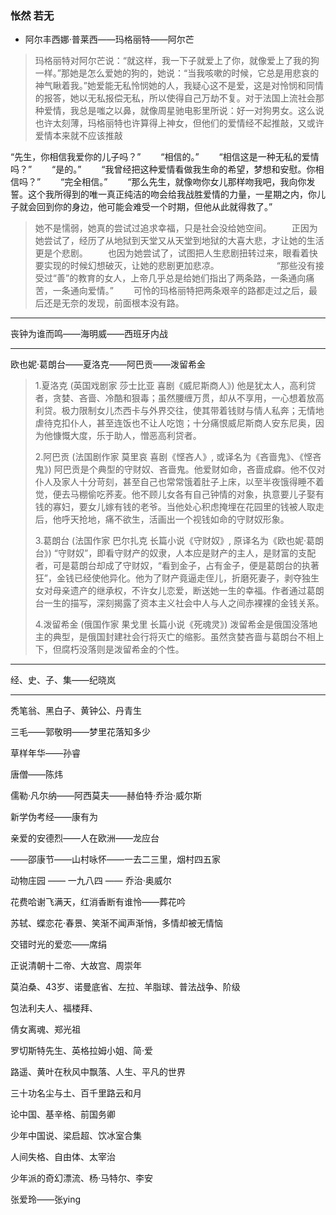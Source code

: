 

### 怅然 若无

- 阿尔丰西娜·普莱西——玛格丽特——阿尔芒

> 玛格丽特对阿尔芒说：“就这样，我一下子就爱上了你，就像爱上了我的狗一样。”那她是怎么爱她的狗的，她说：“当我咳嗽的时候，它总是用悲哀的神气瞅着我。”她爱能无私怜悯她的人，我疑心这不是爱，这是对怜悯和同情的报答，她以无私报偿无私，所以使得自己万劫不复。对于法国上流社会那种爱情，我总是嗤之以鼻，就像周星驰电影里所说：好一对狗男女。这么说也许太刻薄，玛格丽特也许算得上神女，但他们的爱情经不起推敲，又或许爱情本来就不应该推敲

“先生，你相信我爱你的儿子吗？” 
　　“相信的。” 
　　“相信这是一种无私的爱情吗？” 
　　“是的。” 
　　“我曾经把这种爱情看做我生命的希望，梦想和安慰。你相信吗？” 
　　“完全相信。” 
　　“那么先生，就像吻你女儿那样吻我吧，我向你发誓。这个我所得到的唯一真正纯洁的吻会给我战胜爱情的力量，一星期之内，你儿子就会回到你的身边，他可能会难受一个时期，但他从此就得救了。”

> 她不是懦弱，她真的尝试过追求幸福，只是社会没给她空间。 
> 　　正因为她尝试了，经历了从地狱到天堂又从天堂到地狱的大喜大悲，才让她的生活更是个悲剧。 
> 　　也因为她尝试了，试图把人生悲剧扭转过来，眼看着快要实现的时候幻想破灭，让她的悲剧更加悲凉。 
> 　　　　  　　“那些没有接受过“善”的教育的女人，上帝几乎总是给她们指出了两条路，一条通向痛苦，一条通向爱情。”  　　可怜的玛格丽特把两条艰辛的路都走过之后，最后还是无奈的发现，前面根本没有路。

-----

丧钟为谁而鸣——海明威——西班牙内战

----

欧也妮·葛朗台——夏洛克——阿巴贡——泼留希金

> 1.夏洛克 (英国戏剧家 莎士比亚 喜剧《威尼斯商人》)     他是犹太人，高利贷者，贪婪、吝啬、冷酷和狠毒；虽然腰缠万贯，却从不享用，一心想着放高利贷。极力限制女儿杰西卡与外界交往，使其带着钱财与情人私奔；无情地虐待克扣仆人，甚至连饭也不让人吃饱；十分痛恨威尼斯商人安东尼奥，因为他慷慨大度，乐于助人，憎恶高利贷者。
> 
>  
>  
> 2.阿巴贡 (法国剧作家 莫里哀 喜剧《悭吝人》, 或译名为《吝啬鬼》、《悭吝鬼》)     阿巴贡是个典型的守财奴、吝啬鬼。他爱财如命，吝啬成癖。他不仅对仆人及家人十分苛刻，甚至自己也常常饿着肚子上床，以至半夜饿得睡不着觉，便去马棚偷吃荞麦。他不顾儿女各有自己钟情的对象，执意要儿子娶有钱的寡妇，要女儿嫁有钱的老爷。当他处心积虑掩埋在花园里的钱被人取走后，他呼天抢地，痛不欲生，活画出一个视钱如命的守财奴形象。
> 
>  
>  
> 3.葛朗台 (法国作家 巴尔扎克 长篇小说《守财奴》, 原译名为《欧也妮·葛朗台》)     “守财奴”，即看守财产的奴隶，人本应是财产的主人，是财富的支配者，可是葛朗台却成了守财奴，“看到金子，占有金子，便是葛朗台的执著狂”，金钱已经使他异化。他为了财产竟逼走侄儿，折磨死妻子，剥夺独生女对母亲遗产的继承权，不许女儿恋爱，断送她一生的幸福。作者通过葛朗台一生的描写，深刻揭露了资本主义社会中人与人之间赤裸裸的金钱关系。
> 
>  
>  
> 4.泼留希金 (俄国作家 果戈里 长篇小说《死魂灵》)     泼留希金是俄国没落地主的典型，是俄国封建社会行将灭亡的缩影。虽然贪婪吝啬与葛朗台不相上下，但腐朽没落则是泼留希金的个性。

-----

经、史、子、集——纪晓岚

----

秃笔翁、黑白子、黄钟公、丹青生

三毛——郭敬明——梦里花落知多少

草样年华——孙睿

唐僧——陈炜

儒勒·凡尔纳——阿西莫夫——赫伯特·乔治·威尔斯

新学伪考经——康有为

亲爱的安德烈——人在欧洲——龙应台

——邵康节——山村咏怀——一去二三里，烟村四五家

动物庄园 —— 一九八四 —— 乔治·奥威尔


花费哈谢飞满天，红消香断有谁怜——葬花吟

苏轼、蝶恋花·春景、笑渐不闻声渐悄，多情却被无情恼

交错时光的爱恋——席绢

正说清朝十二帝、大故宫、周崇年

莫泊桑、43岁、诺曼底省、左拉、羊脂球、普法战争、阶级

包法利夫人、福楼拜、

倩女离魂、郑光祖

罗切斯特先生、英格拉姆小姐、简·爱

路遥、黄叶在秋风中飘落、人生、平凡的世界

三十功名尘与土、百千里路云和月

论中国、基辛格、前国务卿

少年中国说、梁启超、饮冰室合集

人间失格、自由体、太宰治

少年派的奇幻漂流、杨·马特尔、李安

张爱玲——张ying






